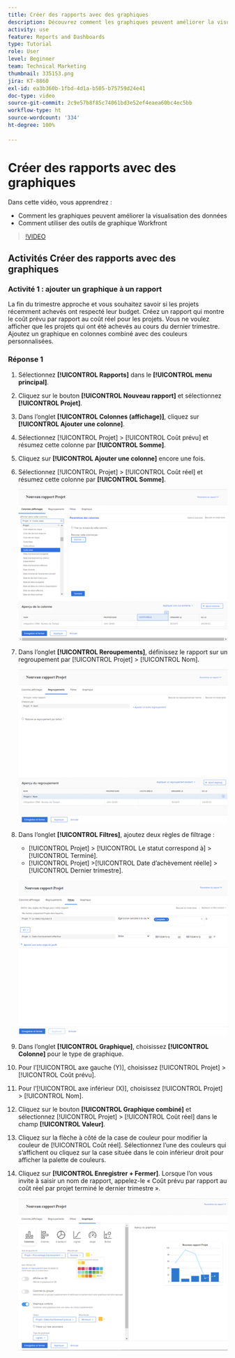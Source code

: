 ```yaml
---
title: Créer des rapports avec des graphiques
description: Découvrez comment les graphiques peuvent améliorer la visualisation des données et comment utiliser les outils de graphique dans Workfront.
activity: use
feature: Reports and Dashboards
type: Tutorial
role: User
level: Beginner
team: Technical Marketing
thumbnail: 335153.png
jira: KT-8860
exl-id: ea3b360b-1fbd-4d1a-b505-b75759d24e41
doc-type: video
source-git-commit: 2c9e57b8f85c74061bd3e52ef4eaea60bc4ec5bb
workflow-type: ht
source-wordcount: '334'
ht-degree: 100%

---
```


# Créer des rapports avec des graphiques

Dans cette vidéo, vous apprendrez :

* Comment les graphiques peuvent améliorer la visualisation des données
* Comment utiliser des outils de graphique Workfront

>[!VIDEO](https://video.tv.adobe.com/v/335155/?quality=12&learn=on)

## Activités Créer des rapports avec des graphiques

### Activité 1 : ajouter un graphique à un rapport

La fin du trimestre approche et vous souhaitez savoir si les projets récemment achevés ont respecté leur budget. Créez un rapport qui montre le coût prévu par rapport au coût réel pour les projets. Vous ne voulez afficher que les projets qui ont été achevés au cours du dernier trimestre. Ajoutez un graphique en colonnes combiné avec des couleurs personnalisées.

### Réponse 1

1. Sélectionnez **[!UICONTROL Rapports]** dans le **[!UICONTROL menu principal]**.
1. Cliquez sur le bouton **[!UICONTROL Nouveau rapport]** et sélectionnez **[!UICONTROL Projet]**.
1. Dans l’onglet **[!UICONTROL Colonnes (affichage)]**, cliquez sur **[!UICONTROL Ajouter une colonne]**.
1. Sélectionnez [!UICONTROL Projet] > [!UICONTROL Coût prévu] et résumez cette colonne par **[!UICONTROL Somme]**.
1. Cliquez sur **[!UICONTROL Ajouter une colonne]** encore une fois.
1. Sélectionnez [!UICONTROL Projet] > [!UICONTROL Coût réel] et résumez cette colonne par **[!UICONTROL Somme]**.

   ![Image de l’écran d’ajout de colonnes à un rapport](assets/chart-report-columns.png)

1. Dans l’onglet **[!UICONTROL Reroupements]**, définissez le rapport sur un regroupement par [!UICONTROL Projet] > [!UICONTROL Nom].

   ![Image de l’écran d’ajout de groupes à un rapport](assets/chart-report-groupings.png)

1. Dans l’onglet **[!UICONTROL Filtres]**, ajoutez deux règles de filtrage :

   * [!UICONTROL Projet] > [!UICONTROL Le statut correspond à] > [!UICONTROL Terminé].
   * [!UICONTROL Projet] >[!UICONTROL  Date d’achèvement réelle] > [!UICONTROL Dernier trimestre].

   ![Image de l’écran d’ajout de filtres à un rapport](assets/chart-report-filters.png)

1. Dans l’onglet **[!UICONTROL Graphique]**, choisissez **[!UICONTROL Colonne]** pour le type de graphique.
1. Pour l’[!UICONTROL axe gauche (Y)], choisissez [!UICONTROL Projet] > [!UICONTROL Coût prévu].
1. Pour l’[!UICONTROL axe inférieur (X)], choisissez [!UICONTROL Projet] > [!UICONTROL Nom].
1. Cliquez sur le bouton **[!UICONTROL Graphique combiné]** et sélectionnez [!UICONTROL Projet] > [!UICONTROL Coût réel] dans le champ **[!UICONTROL Valeur]**.
1. Cliquez sur la flèche à côté de la case de couleur pour modifier la couleur de [!UICONTROL Coût réel]. Sélectionnez l’une des couleurs qui s’affichent ou cliquez sur la case située dans le coin inférieur droit pour afficher la palette de couleurs.
1. Cliquez sur **[!UICONTROL Enregistrer + Fermer]**. Lorsque l’on vous invite à saisir un nom de rapport, appelez-le « Coût prévu par rapport au coût réel par projet terminé le dernier trimestre ».

   ![Image de l’écran d’ajout d’un graphique à un rapport](assets/chart-report-chart.png)
